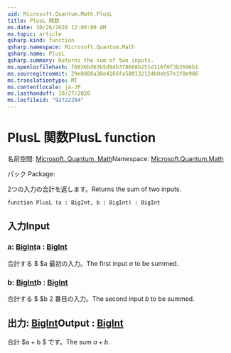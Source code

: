 ```yaml
---
uid: Microsoft.Quantum.Math.PlusL
title: PlusL 関数
ms.date: 10/26/2020 12:00:00 AM
ms.topic: article
qsharp.kind: function
qsharp.namespace: Microsoft.Quantum.Math
qsharp.name: PlusL
qsharp.summary: Returns the sum of two inputs.
ms.openlocfilehash: f0836bd63b5d9db378668b251d116f0f3b2696b1
ms.sourcegitcommit: 29e0d88a30e4166fa580132124b0eb57e1f0e986
ms.translationtype: MT
ms.contentlocale: ja-JP
ms.lasthandoff: 10/27/2020
ms.locfileid: "92722294"
---
```

# <a name="plusl-function"></a><span data-ttu-id="e3a6c-102">PlusL 関数</span><span class="sxs-lookup"><span data-stu-id="e3a6c-102">PlusL function</span></span>

<span data-ttu-id="e3a6c-103">名前空間: [Microsoft. Quantum. Math](xref:Microsoft.Quantum.Math)</span><span class="sxs-lookup"><span data-stu-id="e3a6c-103">Namespace: [Microsoft.Quantum.Math](xref:Microsoft.Quantum.Math)</span></span>

<span data-ttu-id="e3a6c-104">パック [](https://nuget.org/packages/)</span><span class="sxs-lookup"><span data-stu-id="e3a6c-104">Package: [](https://nuget.org/packages/)</span></span>


<span data-ttu-id="e3a6c-105">2つの入力の合計を返します。</span><span class="sxs-lookup"><span data-stu-id="e3a6c-105">Returns the sum of two inputs.</span></span>

```qsharp
function PlusL (a : BigInt, b : BigInt) : BigInt
```


## <a name="input"></a><span data-ttu-id="e3a6c-106">入力</span><span class="sxs-lookup"><span data-stu-id="e3a6c-106">Input</span></span>

### <a name="a--bigint"></a><span data-ttu-id="e3a6c-107">a: [BigInt](xref:microsoft.quantum.lang-ref.bigint)</span><span class="sxs-lookup"><span data-stu-id="e3a6c-107">a : [BigInt](xref:microsoft.quantum.lang-ref.bigint)</span></span>

<span data-ttu-id="e3a6c-108">合計する $ $a 最初の入力。</span><span class="sxs-lookup"><span data-stu-id="e3a6c-108">The first input $a$ to be summed.</span></span>


### <a name="b--bigint"></a><span data-ttu-id="e3a6c-109">b: [BigInt](xref:microsoft.quantum.lang-ref.bigint)</span><span class="sxs-lookup"><span data-stu-id="e3a6c-109">b : [BigInt](xref:microsoft.quantum.lang-ref.bigint)</span></span>

<span data-ttu-id="e3a6c-110">合計する $ $b 2 番目の入力。</span><span class="sxs-lookup"><span data-stu-id="e3a6c-110">The second input $b$ to be summed.</span></span>



## <a name="output--bigint"></a><span data-ttu-id="e3a6c-111">出力: [BigInt](xref:microsoft.quantum.lang-ref.bigint)</span><span class="sxs-lookup"><span data-stu-id="e3a6c-111">Output : [BigInt](xref:microsoft.quantum.lang-ref.bigint)</span></span>

<span data-ttu-id="e3a6c-112">合計 $a + b $ です。</span><span class="sxs-lookup"><span data-stu-id="e3a6c-112">The sum $a + b$.</span></span>